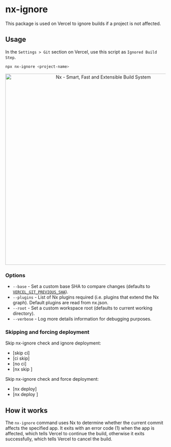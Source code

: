 # nx-ignore

This package is used on Vercel to ignore builds if a project is not affected.

## Usage

In the `Settings > Git` section on Vercel, use this script as `Ignored Build Step`.

```bash
npx nx-ignore <project-name>
```

<p style="text-align: center;"><img src="https://github.com/nrwl/nx-labs/raw/main/packages/nx-ignore/vercel.png" width="600" alt="Nx - Smart, Fast and Extensible Build System"></p>

### Options

- `--base` - Set a custom base SHA to compare changes (defaults to [`VERCEL_GIT_PREVIOUS_SHA`](https://vercel.com/docs/concepts/projects/environment-variables#system-environment-variables)).
- `--plugins` - List of Nx plugins required (i.e. plugins that extend the Nx graph). Default plugins are read from nx.json.
- `--root` - Set a custom workspace root (defaults to current working directory).
- `--verbose` - Log more details information for debugging purposes.

### Skipping and forcing deployment

Skip nx-ignore check and ignore deployment:

- [skip ci]
- [ci skip]
- [no ci]
- [nx skip <app>]

Skip nx-ignore check and force deployment:

- [nx deploy]
- [nx deploy <app>]

## How it works

The `nx-ignore` command uses Nx to determine whether the current commit affects the specified app. It exits with an error code (1) when the app is affected, which tells Vercel to continue the build, otherwise it exits successfully, which tells Vercel to cancel the build.
